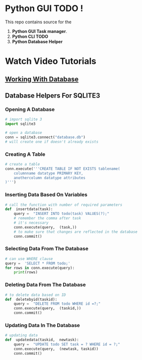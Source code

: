 
# Python GUI TODO !

This repo contains source for the 
1. **Python GUI Task manager**.
2. **Python CLI TODO**
3. **Python Database Helper**

# Watch Video Tutorials 

## [Working With Database](https://youtu.be/xtQIdV8NEB4)


## Database Helpers For SQLITE3

### Opening A Database
```python
# import sqlite 3
import sqlite3

# open a database
conn = sqlite3.connect("database.db")
# will create one if doesn't already exists
```
### Creating A Table
```python
# create a table
conn.execute('''CREATE TABLE IF NOT EXISTS tablename(
	columnname datatype PRIMARY KEY,
	anothercolumn datatype attributes
)''')
```

### Inserting Data Based On Variables
```python
# call the function with number of required parameters
def  insertdata(task):
	query =  "INSERT INTO todo(task) VALUES(?);"
	# remember the comma after task
	# it's necessary
	conn.execute(query,  (task,))
	# to make sure that changes are reflected in the database
	conn.commit()
```

### Selecting Data From The Database
```python
# can use WHERE clause
query =  'SELECT * FROM todo;'
for rows in conn.execute(query):
	print(rows)
```

### Deleting Data From The Database
```python
# to delete data based on ID
def  deletebyid(taskid):
	query =  "DELETE FROM todo WHERE id =?;"
	conn.execute(query,  (taskid,))
	conn.commit()
```

### Updating Data In The Database
```python
# updating data
def  updatedata(taskid,  newtask):
	query =  "UPDATE todo SET task = ? WHERE id = ?;"
	conn.execute(query,  (newtask, taskid))
	conn.commit()
```